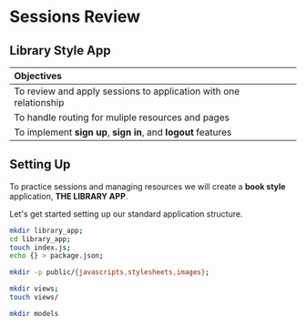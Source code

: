 # Sessions Review
## Library Style App

| Objectives |
| :--- |
| To review and apply sessions to application with one relationship |
| To handle routing for muliple resources and pages |
| To implement **sign up**, **sign in**, and **logout** features |




## Setting Up

To practice sessions and managing resources we will create a **book style** application, **THE LIBRARY APP**. 


Let's get started setting up our standard application structure.


```bash
mkdir library_app;
cd library_app;
touch index.js;
echo {} > package.json;

mkdir -p public/{javascripts,stylesheets,images};

mkdir views;
touch views/

mkdir models
```






